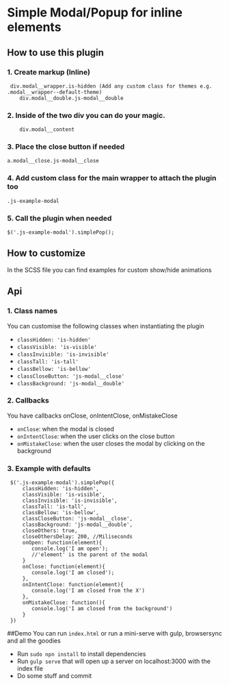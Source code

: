 # Simple Modal/Popup for inline elements


## How to use this plugin

### 1. Create markup (Inline)

```
 div.modal__wrapper.is-hidden (Add any custom class for themes e.g. .modal__wrapper--default-theme)
 	div.modal__double.js-modal__double
```

### 2. Inside of the two div you can do your magic.
```
	div.modal__content
```

### 3. Place the close button if needed

```
a.modal__close.js-modal__close
```


### 4. Add custom class for the main wrapper to attach the plugin too

```
.js-example-modal
```

### 5. Call the plugin when needed

```
$('.js-example-modal').simplePop();
```

## How to customize
In the SCSS file you can find examples for custom show/hide animations

## Api

### 1. Class names
You can customise the following classes when instantiating the plugin
 * 	`classHidden: 'is-hidden'`
 * 	`classVisible: 'is-visible'`
 * 	`classInvisible: 'is-invisible'`
 * 	`classTall: 'is-tall'`
 * 	`classBellow: 'is-bellow'`
 * 	`classCloseButton: 'js-modal__close'`
 * 	`classBackground: 'js-modal__double'`
 
 
### 2. Callbacks

You have callbacks onClose, onIntentClose, onMistakeClose
 * 	`onClose`: when the modal is closed
 * 	`onIntentClose`: when the user clicks on the close button
 * 	`onMistakeClose`: when the user closes the modal by clicking on the background
 
### 3. Example with defaults
```
 $('.js-example-modal').simplePop({
	 classHidden: 'is-hidden',
	 classVisible: 'is-visible',
	 classInvisible: 'is-invisible',
	 classTall: 'is-tall',
	 classBellow: 'is-bellow',
	 classCloseButton: 'js-modal__close',
	 classBackground: 'js-modal__double',
	 closeOthers: true,
	 closeOthersDelay: 200, //Miliseconds
	 onOpen: function(element){
		console.log('I am open');
		//'element' is the parent of the modal
	 }
	 onClose: function(element){
		console.log('I am closed');
	 },
	 onIntentClose: function(element){
		console.log('I am closed from the X')
	 },
	 onMistakeClose: function(){
		console.log('I am closed from the background')
	 }
 })
```

##Demo
You can run `index.html` or run a mini-serve with gulp, browsersync and all the goodies


- Run `sudo npn install` to install dependencies
- Run `gulp serve` that will open up a server on localhost:3000 with the index file
- Do some stuff and commit
